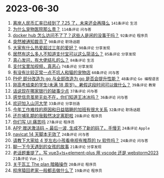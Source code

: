 # 2023-06-30

1. [离岸人民币汇率已经到了 7.25 了，未来还会再降么](https://www.v2ex.com/t/952927) `141条评论` `生活`
1. [为什么宠物医院那么贵？](https://www.v2ex.com/t/952915) `114条评论` `问与答`
1. [docker hub 怎么访问不了了？这些人是闲的没事干吗？](https://www.v2ex.com/t/952876) `92条评论` `程序员`
1. [突然被通知裁员了](https://www.v2ex.com/t/952885) `90条评论` `职场话题`
1. [大家有什么热爱超过三年的爱好？](https://www.v2ex.com/t/953032) `90条评论` `分享发现`
1. [居然有这么多人不知道支付宝可以这么简洁么？](https://www.v2ex.com/t/952919) `85条评论` `分享发现`
1. [真心发问，有大佬结扎的么？](https://www.v2ex.com/t/953000) `84条评论` `生活`
1. [支付宝里加视频，真恶心](https://www.v2ex.com/t/952879) `74条评论` `分享发现`
1. [有没有比较正常一点不坑人和猫的宠物店](https://www.v2ex.com/t/952871) `60条评论` `问与答`
1. [PHP 部分改造为 go 与全部改造为 go 是否会提升性能？](https://www.v2ex.com/t/953035) `48条评论` `Go 编程语言`
1. [刚高考结束的学生(未满 18 周岁)，暑假这段时间可以做什么？](https://www.v2ex.com/t/952989) `39条评论` `教育`
1. [话说现在哪家银行的破事少点](https://www.v2ex.com/t/952967) `37条评论` `问与答`
1. [感觉信息茧房无处不在，你们知道王冰冰吗？](https://www.v2ex.com/t/953040) `36条评论` `问与答`
1. [欢迎加入山河大学](https://www.v2ex.com/t/952971) `33条评论` `分享创造`
1. [今年工作难找的原因和日益猖獗的加班有很大关系](https://www.v2ex.com/t/952962) `32条评论` `职场话题`
1. [还在哺乳期的我毅然决定离职啦](https://www.v2ex.com/t/952981) `28条评论` `程序员`
1. [你们写 UI 痛苦吗](https://www.v2ex.com/t/953074) `27条评论` `程序员`
1. [APP 赠送激活码 ~ 最后一波, 生成不了新的码了，手慢无](https://www.v2ex.com/t/953047) `24条评论` `Apple`
1. [navicat 14 天脚本无效了](https://www.v2ex.com/t/952939) `24条评论` `问与答`
1. [请教下大家给 4 岁左右小孩看电视有推荐的 tv 软件吗？](https://www.v2ex.com/t/952864) `24条评论` `问与答`
1. [聊一下今天遇到的女孩的故事](https://www.v2ex.com/t/953097) `21条评论` `分享发现`
1. [老话题重提了，写 vue3+ts+element-plus 用 vscode 还是 webstorm2023](https://www.v2ex.com/t/952974) `21条评论` `Vue.js`
1. [关于瓦工 The plan 暗箱操作](https://www.v2ex.com/t/952960) `20条评论` `程序员`
1. [程序猿回老家一般都去做什么了](https://www.v2ex.com/t/953062) `19条评论` `程序员`
